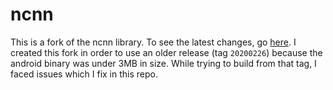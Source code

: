 # ncnn

This is a fork of the ncnn library.
To see the latest changes, go [here](https://github.com/Tencent/ncnn).
I created this fork in order to use an older release (tag `20200226`) because the android binary was under 3MB in size. While trying to build from that tag, I faced issues which I fix in this repo.

